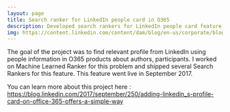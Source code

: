 ```yaml
---
layout: page
title: Search ranker for LinkedIn people card in O365
description: Developed search rankers for LinkedIn people card feature in Office 365 products
img: https://content.linkedin.com/content/dam/blog/en-us/corporate/blog/2017/LinkedInwire_blogV2.png
---
```


The goal of the project was to find relevant profile from LinkedIn using people information in O365 products about authors, participants. I worked on Machine Learned Ranker for this problem and shipped several Search Rankers for this feature. This feature went live in September 2017.

You can learn more about this project here :
<a href="https://blog.linkedin.com/2017/september/250/adding-linkedin_s-profile-card-on-office-365-offers-a-simple-way">https://blog.linkedin.com/2017/september/250/adding-linkedin_s-profile-card-on-office-365-offers-a-simple-way</a>


<div class="img_row">
    <img class="col three left" src="https://content.linkedin.com/content/dam/blog/en-us/corporate/blog/2017/LinkedInwire_blogV2.png" alt="" title="LinkedIn profile card in O365"/>
</div>